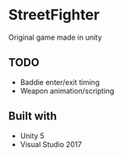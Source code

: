 # StreetFighter
Original game made in unity

## TODO
* Baddie enter/exit timing
* Weapon animation/scripting

## Built with
* Unity 5
* Visual Studio 2017
